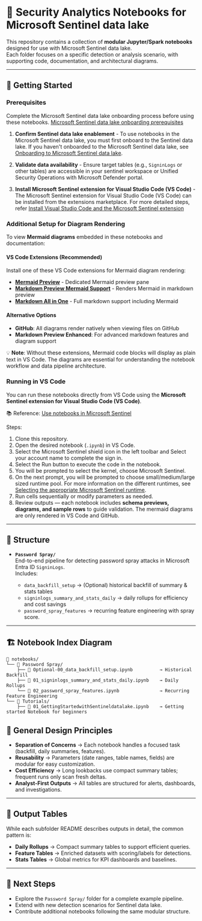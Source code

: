 # 📓 Security Analytics Notebooks for Microsoft Sentinel data lake

This repository contains a collection of **modular Jupyter/Spark notebooks** designed for use with Microsoft Sentinel data lake.  
Each folder focuses on a specific detection or analysis scenario, with supporting code, documentation, and architectural diagrams.

---

## 🚀 Getting Started

### Prerequisites

Complete the Microsoft Sentinel data lake onboarding process before using these notebooks.
[Microsoft Sentinel data lake onboarding prerequisites](https://learn.microsoft.com/en-us/azure/sentinel/datalake/sentinel-lake-onboarding#prerequisites)

1. **Confirm Sentinel data lake enablement** - To use notebooks in the Microsoft Sentinel data lake, you must first onboard to the Sentinel data lake. If you haven't onboarded to the Microsoft Sentinel data lake, see [Onboarding to Microsoft Sentinel data lake](https://learn.microsoft.com/en-us/azure/sentinel/datalake/sentinel-lake-onboarding).

2. **Validate data availability** - Ensure target tables (e.g., `SigninLogs` or other tables) are accessible in your sentinel workspace or Unified Security Operations with Microsoft Defender portal.

3. **Install Microsoft Sentinel extension for Visual Studio Code (VS Code)** - The Microsoft Sentinel extension for Visual Studio Code (VS Code) can be installed from the extensions marketplace. For more detailed steps, refer [Install Visual Studio Code and the Microsoft Sentinel extension](https://learn.microsoft.com/en-us/azure/sentinel/datalake/notebooks#install-visual-studio-code-and-the-microsoft-sentinel-extension)

### Additional Setup for Diagram Rendering

To view **Mermaid diagrams** embedded in these notebooks and documentation:

#### VS Code Extensions (Recommended)

Install one of these VS Code extensions for Mermaid diagram rendering:

- **[Mermaid Preview](https://marketplace.visualstudio.com/items?itemName=vstirbu.vscode-mermaid-preview)** - Dedicated Mermaid preview pane
- **[Markdown Preview Mermaid Support](https://marketplace.visualstudio.com/items?itemName=bierner.markdown-mermaid)** - Renders Mermaid in markdown preview
- **[Markdown All in One](https://marketplace.visualstudio.com/items?itemName=yzhang.markdown-all-in-one)** - Full markdown support including Mermaid

#### Alternative Options

- **GitHub**: All diagrams render natively when viewing files on GitHub
- **Markdown Preview Enhanced**: For advanced markdown features and diagram support

💡 **Note**: Without these extensions, Mermaid code blocks will display as plain text in VS Code. The diagrams are essential for understanding the notebook workflow and data pipeline architecture.

### Running in VS Code

You can run these notebooks directly from VS Code using the **Microsoft Sentinel extension for Visual Studio Code (VS Code)**.

📚 Reference: [Use notebooks in Microsoft Sentinel](https://learn.microsoft.com/en-us/azure/sentinel/datalake/notebooks)

Steps:

1. Clone this repository.
2. Open the desired notebook (`.ipynb`) in VS Code.
3. Select the Microsoft Sentinel shield icon in the left toolbar and Select your account name to complete the sign in.
4. Select the Run button to execute the code in the notebook.
5. You will be prompted to select the kernel, choose Microsoft Sentinel.
6. On the next prompt, you will be prompted to choose small/medium/large sized runtime pool. For more information on the different runtimes, see [Selecting the appropriate Microsoft Sentinel runtime](https://learn.microsoft.com/en-us/azure/sentinel/datalake/notebooks#select-the-appropriate-runtime-pool).
7. Run cells sequentially or modify parameters as needed.
8. Review outputs — each notebook includes **schema previews, diagrams, and sample rows** to guide validation. The mermaid diagrams are only rendered in VS Code and GitHub.

---

## 📖 Structure

- **`Password Spray/`**  
  End-to-end pipeline for detecting password spray attacks in Microsoft Entra ID `SigninLogs`.  
  Includes:

  - `data_backfill_setup` → (Optional) historical backfill of summary & stats tables
  - `signinlogs_summary_and_stats_daily` → daily rollups for efficiency and cost savings
  - `password_spray_features` → recurring feature engineering with spray score.

---

## 🏗️ Notebook Index Diagram

```
📓 notebooks/
└── 📁 Password Spray/
    ├── 📓 Optional-00_data_backfill_setup.ipynb          → Historical Backfill
    ├── 📓 01_signinlogs_summary_and_stats_daily.ipynb    → Daily Rollups
    └── 📓 02_password_spray_features.ipynb               → Recurring Feature Engineering
└── 📁 Tutorials/
    ├── 📓 01_GettingStartedwithSentineldatalake.ipynb    → Getting started Notebook for beginners
```

## 🧩 General Design Principles

- **Separation of Concerns** → Each notebook handles a focused task (backfill, daily summaries, features).
- **Reusability** → Parameters (date ranges, table names, fields) are modular for easy customization.
- **Cost Efficiency** → Long lookbacks use compact summary tables; frequent runs only scan fresh deltas.
- **Analyst-First Outputs** → All tables are structured for alerts, dashboards, and investigations.

---

## 📂 Output Tables

While each subfolder README describes outputs in detail, the common pattern is:

- **Daily Rollups** → Compact summary tables to support efficient queries.
- **Feature Tables** → Enriched datasets with scoring/labels for detections.
- **Stats Tables** → Global metrics for KPI dashboards and baselines.

---

## 📌 Next Steps

- Explore the `Password Spray/` folder for a complete example pipeline.
- Extend with new detection scenarios for Sentinel data lake.
- Contribute additional notebooks following the same modular structure.
